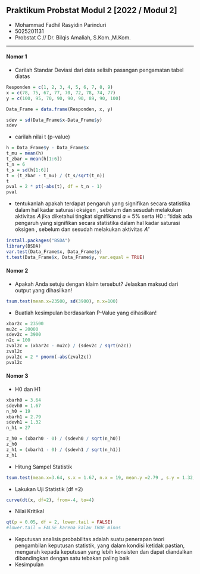 ## Praktikum Probstat Modul 2 [2022 / Modul 2]
- Mohammad Fadhil Rasyidin Parinduri
- 5025201131
- Probstat C // Dr. Bilqis Amaliah, S.Kom.,M.Kom.
----------------
#### Nomor 1
- Carilah Standar Deviasi dari data selisih pasangan pengamatan tabel diatas
```r
Responden = c(1, 2, 3, 4, 5, 6, 7, 8, 9)
x = c(78, 75, 67, 77, 70, 72, 78, 74, 77)
y = c(100, 95, 70, 90, 90, 90, 89, 90, 100)

Data_Frame = data.frame(Responden, x, y)

sdev = sd(Data_Frame$x-Data_Frame$y)
sdev
```
- carilah nilai t (p-value)
```r
h = Data_Frame$y - Data_Frame$x
t_mu = mean(h)
t_zbar = mean(h[1:6])
t_n = 6
t_s = sd(h[1:6])
t = (t_zbar - t_mu) / (t_s/sqrt(t_n))
t
pval = 2 * pt(-abs(t), df = t_n - 1)
pval
```
- tentukanlah apakah terdapat pengaruh yang signifikan secara statistika dalam hal kadar saturasi oksigen , sebelum dan sesudah melakukan aktivitas 𝐴 jika diketahui tingkat signifikansi 𝛼 = 5% serta H0 : “tidak ada pengaruh yang signifikan secara statistika dalam hal kadar saturasi oksigen , sebelum dan sesudah melakukan aktivitas 𝐴”
```r
install.packages("BSDA")
library(BSDA)
var.test(Data_Frame$x, Data_Frame$y)
t.test(Data_Frame$x, Data_Frame$y, var.equal = TRUE)
```
#### Nomor 2
- Apakah Anda setuju dengan klaim tersebut? Jelaskan maksud dari output yang dihasilkan!
```r
tsum.test(mean.x=23500, sd(3900), n.x=100)
```
- Buatlah kesimpulan berdasarkan P-Value yang dihasilkan!
```r
xbar2c = 23500
mu2c = 20000
sdev2c = 3900
n2c = 100
zval2c = (xbar2c - mu2c) / (sdev2c / sqrt(n2c))
zval2c
pval2c = 2 * pnorm(-abs(zval2c))
pval2c
```

#### Nomor 3
- H0 dan H1
```r
xbarh0 = 3.64
sdevh0 = 1.67
n_h0 = 19
xbarh1 = 2.79
sdevh1 = 1.32
n_h1 = 27

z_h0 = (xbarh0 - 0) / (sdevh0 / sqrt(n_h0))
z_h0
z_h1 = (xbarh1 - 0) / (sdevh1 / sqrt(n_h1))
z_h1
```
- Hitung Sampel Statistik
```r
tsum.test(mean.x=3.64, s.x = 1.67, n.x = 19, mean.y =2.79 , s.y = 1.32, n.y = 27, alternative = "greater", var.equal = TRUE)
```
- Lakukan Uji Statistik (df =2)
```r
curve(dt(x, df=2), from=-4, to=4)
```
- Nilai Kritikal
```r
qt(p = 0.05, df = 2, lower.tail = FALSE)
#lower.tail = FALSE karena kalau TRUE minus
```
- Keputusan
analisis probabilitas adalah suatu penerapan teori pengambilan keputusan statistik, yang dalam kondisi ketidak pastian, mengarah kepada keputusan yang lebih konsisten dan dapat diandalkan dibandingkan dengan satu tebakan paling baik
- Kesimpulan
